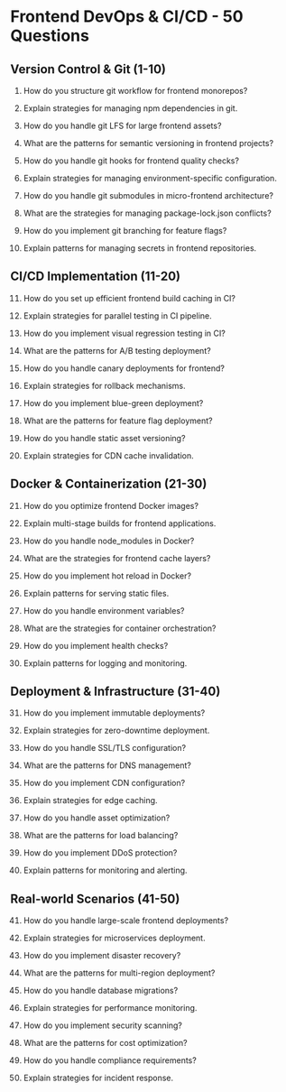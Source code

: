 # Frontend DevOps & CI/CD - 50 Questions

## Version Control & Git (1-10)

1. How do you structure git workflow for frontend monorepos?

2. Explain strategies for managing npm dependencies in git.

3. How do you handle git LFS for large frontend assets?

4. What are the patterns for semantic versioning in frontend projects?

5. How do you handle git hooks for frontend quality checks?

6. Explain strategies for managing environment-specific configuration.

7. How do you handle git submodules in micro-frontend architecture?

8. What are the strategies for managing package-lock.json conflicts?

9. How do you implement git branching for feature flags?

10. Explain patterns for managing secrets in frontend repositories.

## CI/CD Implementation (11-20)

11. How do you set up efficient frontend build caching in CI?

12. Explain strategies for parallel testing in CI pipeline.

13. How do you implement visual regression testing in CI?

14. What are the patterns for A/B testing deployment?

15. How do you handle canary deployments for frontend?

16. Explain strategies for rollback mechanisms.

17. How do you implement blue-green deployment?

18. What are the patterns for feature flag deployment?

19. How do you handle static asset versioning?

20. Explain strategies for CDN cache invalidation.

## Docker & Containerization (21-30)

21. How do you optimize frontend Docker images?

22. Explain multi-stage builds for frontend applications.

23. How do you handle node_modules in Docker?

24. What are the strategies for frontend cache layers?

25. How do you implement hot reload in Docker?

26. Explain patterns for serving static files.

27. How do you handle environment variables?

28. What are the strategies for container orchestration?

29. How do you implement health checks?

30. Explain patterns for logging and monitoring.

## Deployment & Infrastructure (31-40)

31. How do you implement immutable deployments?

32. Explain strategies for zero-downtime deployment.

33. How do you handle SSL/TLS configuration?

34. What are the patterns for DNS management?

35. How do you implement CDN configuration?

36. Explain strategies for edge caching.

37. How do you handle asset optimization?

38. What are the patterns for load balancing?

39. How do you implement DDoS protection?

40. Explain patterns for monitoring and alerting.

## Real-world Scenarios (41-50)

41. How do you handle large-scale frontend deployments?

42. Explain strategies for microservices deployment.

43. How do you implement disaster recovery?

44. What are the patterns for multi-region deployment?

45. How do you handle database migrations?

46. Explain strategies for performance monitoring.

47. How do you implement security scanning?

48. What are the patterns for cost optimization?

49. How do you handle compliance requirements?

50. Explain strategies for incident response.